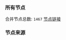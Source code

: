 ### 所有节点
合并节点总数: `1467`
[节点链接](https://raw.githubusercontent.com/rzhy1/11/master/sub/sub_merge_base64.txt)

### 节点来源